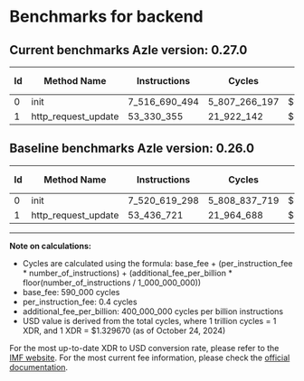# Benchmarks for backend

## Current benchmarks Azle version: 0.27.0

| Id  | Method Name         | Instructions  | Cycles        | USD           | USD/Million Calls | Change                                |
| --- | ------------------- | ------------- | ------------- | ------------- | ----------------- | ------------------------------------- |
| 0   | init                | 7_516_690_494 | 5_807_266_197 | $0.0077217476 | $7_721.74         | <font color="green">-3_928_804</font> |
| 1   | http_request_update | 53_330_355    | 21_922_142    | $0.0000291492 | $29.14            | <font color="green">-106_366</font>   |

## Baseline benchmarks Azle version: 0.26.0

| Id  | Method Name         | Instructions  | Cycles        | USD           | USD/Million Calls |
| --- | ------------------- | ------------- | ------------- | ------------- | ----------------- |
| 0   | init                | 7_520_619_298 | 5_808_837_719 | $0.0077238372 | $7_723.83         |
| 1   | http_request_update | 53_436_721    | 21_964_688    | $0.0000292058 | $29.20            |

---

**Note on calculations:**

- Cycles are calculated using the formula: base_fee + (per_instruction_fee \* number_of_instructions) + (additional_fee_per_billion \* floor(number_of_instructions / 1_000_000_000))
- base_fee: 590_000 cycles
- per_instruction_fee: 0.4 cycles
- additional_fee_per_billion: 400_000_000 cycles per billion instructions
- USD value is derived from the total cycles, where 1 trillion cycles = 1 XDR, and 1 XDR = $1.329670 (as of October 24, 2024)

For the most up-to-date XDR to USD conversion rate, please refer to the [IMF website](https://www.imf.org/external/np/fin/data/rms_sdrv.aspx).
For the most current fee information, please check the [official documentation](https://internetcomputer.org/docs/current/developer-docs/gas-cost#execution).

